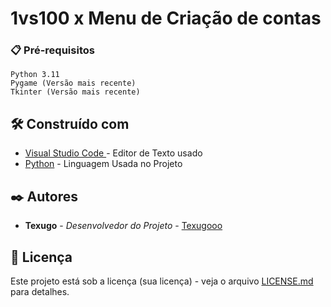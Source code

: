# 1vs100 x Menu de Criação de contas

### 📋 Pré-requisitos

```
Python 3.11
Pygame (Versão mais recente)
Tkinter (Versão mais recente)
```

## 🛠️ Construído com

* [Visual Studio Code ]([http://www.vscode.com](https://code.visualstudio.com/)) - Editor de Texto usado
* [Python](https://python.org/) - Linguagem Usada no Projeto

## ✒️ Autores

* **Texugo** - *Desenvolvedor do Projeto* - [Texugooo](https://github.com/Texugooo)

## 📄 Licença

Este projeto está sob a licença (sua licença) - veja o arquivo [LICENSE.md](https://github.com/usuario/projeto/licenca) para detalhes.

